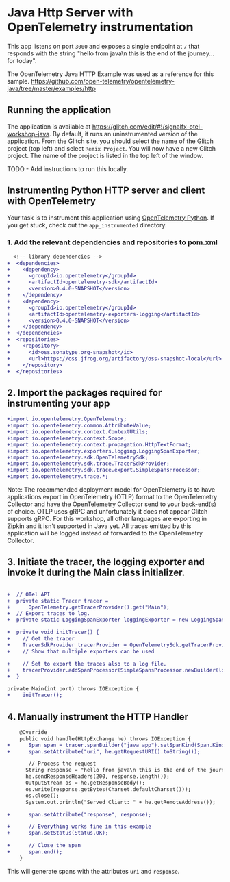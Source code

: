# Java Http Server with OpenTelemetry instrumentation

This app listens on port `3000` and exposes a single endpoint at `/` that responds with the string "hello from java\n
this is the end of the journey... for today".

The OpenTelemetry Java HTTP Example was used as a reference for this sample.
https://github.com/open-telemetry/opentelemetry-java/tree/master/examples/http


## Running the application
The application is available at https://glitch.com/edit/#!/signalfx-otel-workshop-java. By default, it runs an
uninstrumented version of the application. From the Glitch site, you should select the name of the Glitch project
(top left) and select `Remix Project`. You will now have a new Glitch project. The name of the project is listed in the
top left of the window.

TODO - Add instructions to run this locally.

## Instrumenting Python HTTP server and client with OpenTelemetry

Your task is to instrument this application using [OpenTelemetry
Python](https://github.com/open-telemetry/opentelemetry-java). If you get
stuck, check out the `app_instrumented` directory.

### 1. Add the relevant dependencies and repositories to pom.xml

```diff
  <!-- library dependencies -->
+  <dependencies>
+    <dependency>
+      <groupId>io.opentelemetry</groupId>
+      <artifactId>opentelemetry-sdk</artifactId>
+      <version>0.4.0-SNAPSHOT</version>
+    </dependency>
+    <dependency>
+      <groupId>io.opentelemetry</groupId>
+      <artifactId>opentelemetry-exporters-logging</artifactId>
+      <version>0.4.0-SNAPSHOT</version>
+    </dependency>
+  </dependencies>
+  <repositories>
+    <repository>
+      <id>oss.sonatype.org-snapshot</id>
+      <url>https://oss.jfrog.org/artifactory/oss-snapshot-local</url>
+    </repository>
+  </repositories>
```

## 2. Import the packages required for instrumenting your app

```diff
+import io.opentelemetry.OpenTelemetry;
+import io.opentelemetry.common.AttributeValue;
+import io.opentelemetry.context.ContextUtils;
+import io.opentelemetry.context.Scope;
+import io.opentelemetry.context.propagation.HttpTextFormat;
+import io.opentelemetry.exporters.logging.LoggingSpanExporter;
+import io.opentelemetry.sdk.OpenTelemetrySdk;
+import io.opentelemetry.sdk.trace.TracerSdkProvider;
+import io.opentelemetry.sdk.trace.export.SimpleSpansProcessor;
+import io.opentelemetry.trace.*;

```

Note: The recommended deployment model for OpenTelemetry is to have applications export in OpenTelemetry (OTLP) format
to the OpenTelemetry Collector and have the OpenTelemetry Collector send to your back-end(s) of choice. OTLP uses gRPC
and unfortunately it does not appear Glitch supports gRPC. For this workshop, all other languages are exporting in
Zipkin and it isn't supported in Java yet. All traces emitted by this application will be logged instead of forwarded
to the OpenTelemetry Collector.

## 3. Initiate the tracer, the logging exporter and invoke it during the Main class initializer.

```diff

+  // OTel API
+  private static Tracer tracer =
+      OpenTelemetry.getTracerProvider().get("Main");
+  // Export traces to log.
+  private static LoggingSpanExporter loggingExporter = new LoggingSpanExporter();

+  private void initTracer() {
+    // Get the tracer
+    TracerSdkProvider tracerProvider = OpenTelemetrySdk.getTracerProvider();
+    // Show that multiple exporters can be used

+    // Set to export the traces also to a log file.
+    tracerProvider.addSpanProcessor(SimpleSpansProcessor.newBuilder(loggingExporter).build());
+  }
```

```diff
private Main(int port) throws IOException {
+    initTracer();

```

## 4. Manually instrument the HTTP Handler

```diff
    @Override
    public void handle(HttpExchange he) throws IOException {
+      Span span = tracer.spanBuilder("java app").setSpanKind(Span.Kind.SERVER);
+      span.setAttribute("uri", he.getRequestURI().toString());

       // Process the request
      String response = "hello from java\n this is the end of the journey... for today";
      he.sendResponseHeaders(200, response.length());
      OutputStream os = he.getResponseBody();
      os.write(response.getBytes(Charset.defaultCharset()));
      os.close();
      System.out.println("Served Client: " + he.getRemoteAddress());

+      span.setAttribute("response", response);

+      // Everything works fine in this example
+      span.setStatus(Status.OK);

+      // Close the span
+      span.end();
    }
```

This will generate spans with the attributes `uri` and `response`.